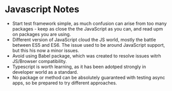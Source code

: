 # Javascript Notes

* Start test framework simple, as much confusion can arise from too many packages - keep as close the the JavaScript as you can, and read upm on packages you are using.
* Different version of JavaScript cloud the JS world, mostly the battle between ES5 and ES6. The issue used to be around JavaScript support, but this his now a minor issues.
* Avoid using Babel package, which was created to resolve issues witrh JS/Browser compatibility.
* Typescript is worth learning, as it has been adotped strongly in developer world as a standard.
* No package or method can be absolutely guaranteed with testing async apps, so be prepared to try different approaches.